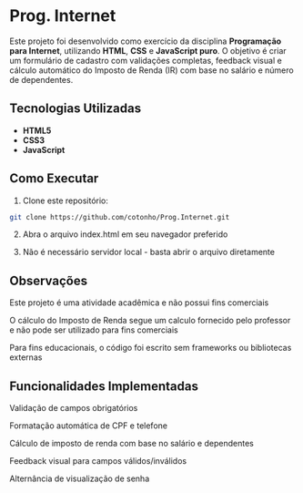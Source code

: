 # Prog. Internet

Este projeto foi desenvolvido como exercício da disciplina **Programação para Internet**, utilizando **HTML**, **CSS** e **JavaScript puro**. O objetivo é criar um formulário de cadastro com validações completas, feedback visual e cálculo automático do Imposto de Renda (IR) com base no salário e número de dependentes.

## Tecnologias Utilizadas

- **HTML5**
- **CSS3**
- **JavaScript**


## Como Executar

1. Clone este repositório:
```bash
git clone https://github.com/cotonho/Prog.Internet.git
```

2. Abra o arquivo index.html em seu navegador preferido

3. Não é necessário servidor local - basta abrir o arquivo diretamente

## Observações

Este projeto é uma atividade acadêmica e não possui fins comerciais

O cálculo do Imposto de Renda segue um calculo fornecido pelo professor e não pode ser utilizado para fins comerciais

Para fins educacionais, o código foi escrito sem frameworks ou bibliotecas externas

## Funcionalidades Implementadas

Validação de campos obrigatórios

Formatação automática de CPF e telefone

Cálculo de imposto de renda com base no salário e dependentes

Feedback visual para campos válidos/inválidos

Alternância de visualização de senha